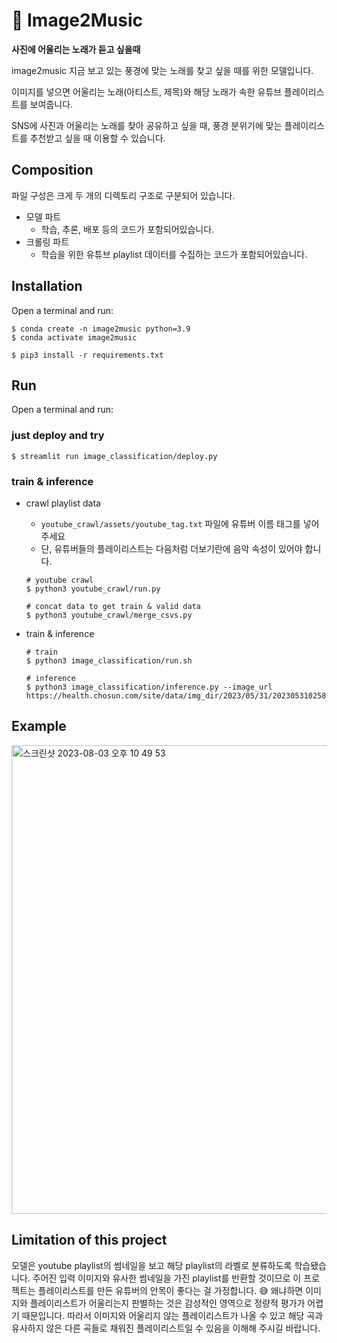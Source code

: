 # 🎸 Image2Music
**사진에 어울리는 노래가 듣고 싶을때**

image2music 지금 보고 있는 풍경에 맞는 노래를 찾고 싶을 때를 위한 모델입니다.

이미지를 넣으면 어울리는 노래(아티스트, 제목)와 해당 노래가 속한 유튜브 플레이리스트를 보여줍니다.

SNS에 사진과 어울리는 노래를 찾아 공유하고 싶을 때, 풍경 분위기에 맞는 플레이리스트를 추천받고 싶을 때 이용할 수 있습니다.

## Composition
파일 구성은 크게 두 개의 디렉토리 구조로 구분되어 있습니다.

- 모델 파트
    - 학습, 추론, 배포 등의 코드가 포함되어있습니다.
- 크롤링 파트
    - 학습을 위한 유튜브 playlist 데이터를 수집하는 코드가 포함되어있습니다.

## Installation
Open a terminal and run:
```
$ conda create -n image2music python=3.9
$ conda activate image2music

$ pip3 install -r requirements.txt
```
## Run
Open a terminal and run:

### just deploy and try
```
$ streamlit run image_classification/deploy.py
```

### train & inference

- crawl playlist data
    - `youtube_crawl/assets/youtube_tag.txt` 파일에 유튜버 이름 태그를 넣어주세요
    - 단, 유튜버들의 플레이리스트는 다음처럼 더보기란에 음악 속성이 있어야 합니다.

    ```
    # youtube crawl
    $ python3 youtube_crawl/run.py

    # concat data to get train & valid data
    $ python3 youtube_crawl/merge_csvs.py
    ```

- train & inference

  ```
  # train
  $ python3 image_classification/run.sh

  # inference
  $ python3 image_classification/inference.py --image_url https://health.chosun.com/site/data/img_dir/2023/05/31/2023053102582_0.jpg
  ```
## Example
<img width="750" alt="스크린샷 2023-08-03 오후 10 49 53" src="https://github.com/vail131/image2music/assets/52443401/c8da8f07-ec69-4658-aba6-a98c6dc7c6c4">

## Limitation of this project
모델은 youtube playlist의 썸네일을 보고 해당 playlist의 라벨로 분류하도록 학습됐습니다.
주어진 입력 이미지와 유사한 썸네일을 가진 playlist를 반환할 것이므로 이 프로젝트는 플레이리스트를 만든 유튜버의 안목이 좋다는 걸 가정합니다. 😅
왜냐하면 이미지와 플레이리스트가 어울리는지 판별하는 것은 감성적인 영역으로 정량적 평가가 어렵기 때문입니다.
따라서 이미지와 어울리지 않는 플레이리스트가 나올 수 있고 해당 곡과 유사하지 않은 다른 곡들로 채워진 플레이리스트일 수 있음을 이해해 주시길 바랍니다.
